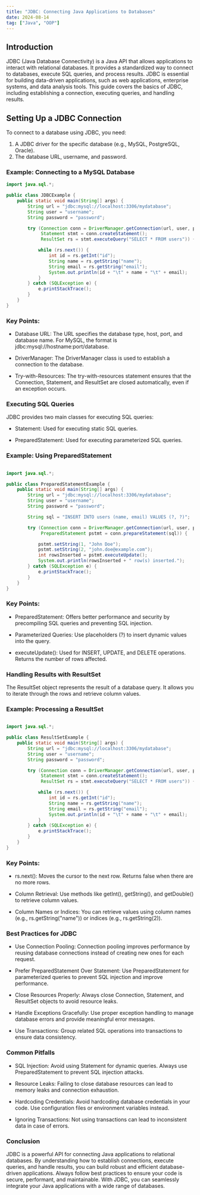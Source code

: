 ```yaml
---
title: "JDBC: Connecting Java Applications to Databases"
date: 2024-08-14
tag: ["Java", "OOP"]
---
```


## Introduction

JDBC (Java Database Connectivity) is a Java API that allows applications to interact with relational databases. It provides a standardized way to connect to databases, execute SQL queries, and process results. JDBC is essential for building data-driven applications, such as web applications, enterprise systems, and data analysis tools. This guide covers the basics of JDBC, including establishing a connection, executing queries, and handling results.

## Setting Up a JDBC Connection

To connect to a database using JDBC, you need:

1. A JDBC driver for the specific database (e.g., MySQL, PostgreSQL, Oracle).
2. The database URL, username, and password.

### Example: Connecting to a MySQL Database

```java
import java.sql.*;

public class JDBCExample {
    public static void main(String[] args) {
        String url = "jdbc:mysql://localhost:3306/mydatabase";
        String user = "username";
        String password = "password";

        try (Connection conn = DriverManager.getConnection(url, user, password);
             Statement stmt = conn.createStatement();
             ResultSet rs = stmt.executeQuery("SELECT * FROM users")) {

            while (rs.next()) {
                int id = rs.getInt("id");
                String name = rs.getString("name");
                String email = rs.getString("email");
                System.out.println(id + "\t" + name + "\t" + email);
            }
        } catch (SQLException e) {
            e.printStackTrace();
        }
    }
}

```

### Key Points:

- Database URL: The URL specifies the database type, host, port, and database name. For MySQL, the format is jdbc:mysql://hostname:port/database.

- DriverManager: The DriverManager class is used to establish a connection to the database.

- Try-with-Resources: The try-with-resources statement ensures that the Connection, Statement, and ResultSet are closed automatically, even if an exception occurs.

### Executing SQL Queries

JDBC provides two main classes for executing SQL queries:

- Statement: Used for executing static SQL queries.

- PreparedStatement: Used for executing parameterized SQL queries.

### Example: Using PreparedStatement

```java

import java.sql.*;

public class PreparedStatementExample {
    public static void main(String[] args) {
        String url = "jdbc:mysql://localhost:3306/mydatabase";
        String user = "username";
        String password = "password";

        String sql = "INSERT INTO users (name, email) VALUES (?, ?)";

        try (Connection conn = DriverManager.getConnection(url, user, password);
             PreparedStatement pstmt = conn.prepareStatement(sql)) {

            pstmt.setString(1, "John Doe");
            pstmt.setString(2, "john.doe@example.com");
            int rowsInserted = pstmt.executeUpdate();
            System.out.println(rowsInserted + " row(s) inserted.");
        } catch (SQLException e) {
            e.printStackTrace();
        }
    }
}

```

### Key Points:

- PreparedStatement: Offers better performance and security by precompiling SQL queries and preventing SQL injection.

- Parameterized Queries: Use placeholders (?) to insert dynamic values into the query.

- executeUpdate(): Used for INSERT, UPDATE, and DELETE operations. Returns the number of rows affected.

### Handling Results with ResultSet

The ResultSet object represents the result of a database query. It allows you to iterate through the rows and retrieve column values.

### Example: Processing a ResultSet

```java

import java.sql.*;

public class ResultSetExample {
    public static void main(String[] args) {
        String url = "jdbc:mysql://localhost:3306/mydatabase";
        String user = "username";
        String password = "password";

        try (Connection conn = DriverManager.getConnection(url, user, password);
             Statement stmt = conn.createStatement();
             ResultSet rs = stmt.executeQuery("SELECT * FROM users")) {

            while (rs.next()) {
                int id = rs.getInt("id");
                String name = rs.getString("name");
                String email = rs.getString("email");
                System.out.println(id + "\t" + name + "\t" + email);
            }
        } catch (SQLException e) {
            e.printStackTrace();
        }
    }
}

```

### Key Points:

- rs.next(): Moves the cursor to the next row. Returns false when there are no more rows.

- Column Retrieval: Use methods like getInt(), getString(), and getDouble() to retrieve column values.

- Column Names or Indices: You can retrieve values using column names (e.g., rs.getString("name")) or indices (e.g., rs.getString(2)).

### Best Practices for JDBC

- Use Connection Pooling: Connection pooling improves performance by reusing database connections instead of creating new ones for each request.

- Prefer PreparedStatement Over Statement: Use PreparedStatement for parameterized queries to prevent SQL injection and improve performance.

- Close Resources Properly: Always close Connection, Statement, and ResultSet objects to avoid resource leaks.

- Handle Exceptions Gracefully: Use proper exception handling to manage database errors and provide meaningful error messages.

- Use Transactions: Group related SQL operations into transactions to ensure data consistency.

### Common Pitfalls

- SQL Injection: Avoid using Statement for dynamic queries. Always use PreparedStatement to prevent SQL injection attacks.

- Resource Leaks: Failing to close database resources can lead to memory leaks and connection exhaustion.

- Hardcoding Credentials: Avoid hardcoding database credentials in your code. Use configuration files or environment variables instead.

- Ignoring Transactions: Not using transactions can lead to inconsistent data in case of errors.

### Conclusion

JDBC is a powerful API for connecting Java applications to relational databases. By understanding how to establish connections, execute queries, and handle results, you can build robust and efficient database-driven applications. Always follow best practices to ensure your code is secure, performant, and maintainable. With JDBC, you can seamlessly integrate your Java applications with a wide range of databases.
